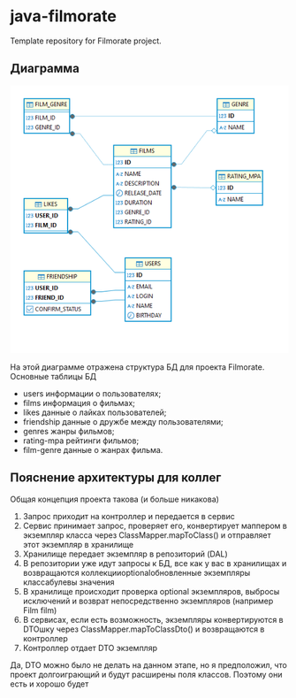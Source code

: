 # java-filmorate
Template repository for Filmorate project.

## Диаграмма

![schema_img.png](src/main/resources/schema_img.png)


На этой диаграмме отражена структура БД для проекта Filmorate.
Основные таблицы БД


- users информации о пользователях;
- films информация о фильмах;
- likes данные о лайках пользователей;
- friendship данные о дружбе между пользователями;
- genres жанры фильмов;
- rating-mpa рейтинги фильмов;
- film-genre данные о жанрах фильма.

## Пояснение архитектуры для коллег

Общая концепция проекта такова (и больше никакова)
1) Запрос приходит на контроллер и передается в сервис
2) Сервис принимает запрос, проверяет его, конвертирует маппером в экземпляр класса через ClassMapper.mapToClass() и отправляет этот экземпляр в хранилище
3) Хранилище передает экземпляр в репозиторий (DAL)
4) В репозитории уже идут запросы к БД, все как у вас в хранилищах и возвращаются коллекцииoptionalобновленные экземпляры классабулевы значения
5) В хранилище происходит проверка optional экземпляров, выбросы исключений и возврат непосредственно экземпляров (например Film film)
6) В сервисах, если есть возможность, экземпляры конвертируются в DTOшку через ClassMapper.mapToClassDto() и возвращаются в контроллер
7) Контроллер отдает DTO экземпляр

Да, DTO можно было не делать на данном этапе, но я предположил, что проект долгоиграющий и будут расширены поля классов. Поэтому они есть и хорошо будет 
